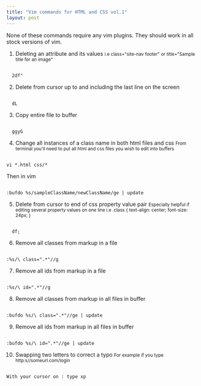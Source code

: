 ```yaml
---
title: "Vim commands for HTML and CSS vol.1"
layout: post
---
```


<p class="intro">None of these commands require any vim plugins. They should work in all stock versions of vim.</p>

1. Deleting an attribute and its values 
<small class="db">i.e class="site-nav footer" or title="Sample title for an image"</small>
<code>
  2df"
</code>

2. Delete from cursor up to and including the last line on the screen
<code>
  dL
</code>

3. Copy entire file to buffer
<code>
  ggyG
</code>

4. Change all instances of a class name in both html files and css
<small class="db">From terminal you'll need to put all html and css files you wish to edit into buffers</small>
<code>
vi *.html css/*
</code>
<p>Then in vim </p>
<code>
:bufdo %s/sampleClassName/newClassName/ge | update
</code>

5. Delete from cursor to end of css property value pair
<small class="db">Especially helpful if editing several property values on one line i.e .class { text-align: center; font-size: 24px; }</small>
<code>
  df;
</code>

6. Remove all classes from markup in a file
<code>
:%s/\ class=".*"//g
</code>

7. Remove all ids from markup in a file
<code>
:%s/\ id=".*"//g
</code>

8. Remove all classes from markup in all files in buffer
<code>
:bufdo %s/\ class=".*"//ge | update
</code>

9. Remove all ids from markup in all files in buffer
<code>
:bufdo %s/\ id=".*"//ge | update
</code>

10. Swapping two letters to correct a typo
<small class="db">For example if you type http:s//someurl.com/login</small>
<code>
With your cursor on : type xp
</code>

